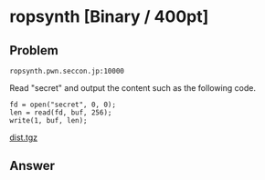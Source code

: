 # ropsynth [Binary / 400pt]

## Problem
`ropsynth.pwn.seccon.jp:10000`

Read "secret" and output the content such as the following code.

```
fd = open("secret", 0, 0);
len = read(fd, buf, 256);
write(1, buf, len);
```

[dist.tgz](https://github.com/AkashiSN/SECCON2016-Online-CTF/blob/master/Binary/ropsynth/dist.tgz)

## Answer
